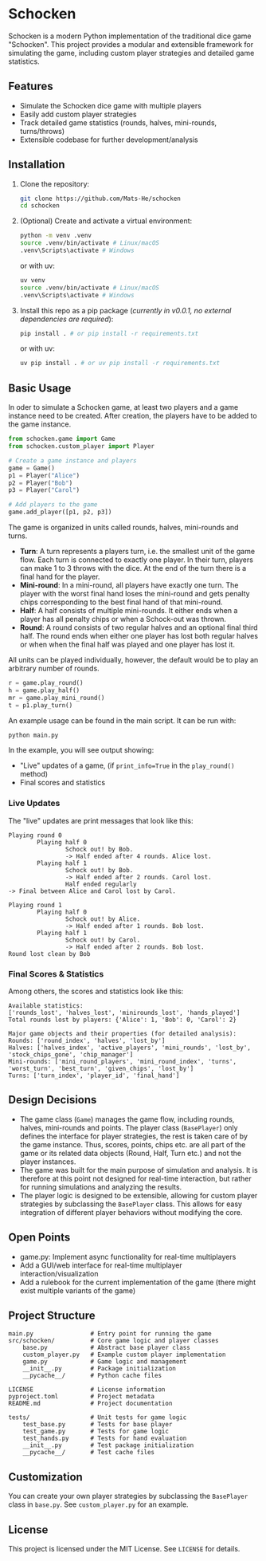 # Schocken

Schocken is a modern Python implementation of the traditional dice game "Schocken". This project provides a modular and extensible framework for simulating the game, including custom player strategies and detailed game statistics.

## Features
- Simulate the Schocken dice game with multiple players
- Easily add custom player strategies
- Track detailed game statistics (rounds, halves, mini-rounds, turns/throws)
- Extensible codebase for further development/analysis

## Installation
1. Clone the repository:
   ```bash
   git clone https://github.com/Mats-He/schocken
   cd schocken
   ```
2. (Optional) Create and activate a virtual environment:
   ```bash
   python -m venv .venv
   source .venv/bin/activate # Linux/macOS
   .venv\Scripts\activate # Windows
   ```
   or with uv:
   ```bash
   uv venv
   source .venv/bin/activate # Linux/macOS
   .venv\Scripts\activate # Windows
    ```

3. Install this repo as a pip package (*currently in v0.0.1, no external dependencies are required*):
   ```bash
   pip install . # or pip install -r requirements.txt
   ```
   or with uv:
   ```bash
   uv pip install . # or uv pip install -r requirements.txt
    ```

## Basic Usage
In oder to simulate a Schocken game, at least two players and a game instance need to be created.
After creation, the players have to be added to the game instance.
```python
from schocken.game import Game
from schocken.custom_player import Player

# Create a game instance and players
game = Game()
p1 = Player("Alice")
p2 = Player("Bob")
p3 = Player("Carol")

# Add players to the game
game.add_player([p1, p2, p3])
```
The game is organized in units called rounds, halves, mini-rounds and turns.
- **Turn**: A turn represents a players turn, i.e. the smallest unit of the game flow. Each turn is connected to exactly one player. In their turn, players can make 1 to 3 throws with the dice. At the end of the turn there is a final hand for the player.
- **Mini-round**: In a mini-round, all players have exactly one turn. The player with the worst final hand loses the mini-round and gets penalty chips corresponding to the best final hand of that mini-round.
- **Half**: A half consists of multiple mini-rounds. It either ends when a player has all penalty chips or when a Schock-out was thrown.
- **Round**: A round consists of two regular halves and an optional final third half. The round ends when either one player has lost both regular halves or when when the final half was played and one player has lost it.

All units can be played individually, however, the default would be to play an arbitrary number of rounds.
```python
r = game.play_round()
h = game.play_half()
mr = game.play_mini_round()
t = p1.play_turn()
```

An example usage can be found in the main script. It can be run with:
```bash
python main.py
```

In the example, you will see output showing:
- "Live" updates of a game, (if `print_info=True` in the `play_round()` method)
- Final scores and statistics

### Live Updates
The "live" updates are print messages that look like this:
```
Playing round 0
        Playing half 0
                Schock out! by Bob.
                -> Half ended after 4 rounds. Alice lost.
        Playing half 1
                Schock out! by Bob.
                -> Half ended after 2 rounds. Carol lost.
                Half ended regularly
-> Final between Alice and Carol lost by Carol.

Playing round 1
        Playing half 0
                Schock out! by Alice.
                -> Half ended after 1 rounds. Bob lost.
        Playing half 1
                Schock out! by Carol.
                -> Half ended after 2 rounds. Bob lost.
Round lost clean by Bob
```
### Final Scores & Statistics
Among others, the scores and statistics look like this:
```
Available statistics:
['rounds_lost', 'halves_lost', 'minirounds_lost', 'hands_played']
Total rounds lost by players: {'Alice': 1, 'Bob': 0, 'Carol': 2}

Major game objects and their properties (for detailed analysis):
Rounds: ['round_index', 'halves', 'lost_by']
Halves: ['halves_index', 'active_players', 'mini_rounds', 'lost_by', 'stock_chips_gone', 'chip_manager']
Mini-rounds: ['mini_round_players', 'mini_round_index', 'turns', 'worst_turn', 'best_turn', 'given_chips', 'lost_by']
Turns: ['turn_index', 'player_id', 'final_hand']
```

## Design Decisions
- The game class (`Game`) manages the game flow, including rounds, halves, mini-rounds and points. The player class (`BasePlayer`) only defines the interface for player strategies, the rest is taken care of by the game instance. Thus, scores, points, chips etc. are all part of the game or its related data objects (Round, Half, Turn etc.) and not the player instances.
- The game was built for the main purpose of simulation and analysis. It is therefore at this point not designed for real-time interaction, but rather for running simulations and analyzing the results.
- The player logic is designed to be extensible, allowing for custom player strategies by subclassing the `BasePlayer` class. This allows for easy integration of different player behaviors without modifying the core. 

## Open Points
- game.py: Implement async functionality for real-time multiplayers
- Add a GUI/web interface for real-time multiplayer interaction/visualization
- Add a rulebook for the current implementation of the game (there might exist multiple variants of the game)

## Project Structure
```
main.py                # Entry point for running the game
src/schocken/          # Core game logic and player classes
    base.py            # Abstract base player class
    custom_player.py   # Example custom player implementation
    game.py            # Game logic and management
    __init__.py        # Package initialization
    __pycache__/       # Python cache files

LICENSE                # License information
pyproject.toml         # Project metadata
README.md              # Project documentation

tests/                 # Unit tests for game logic
    test_base.py       # Tests for base player
    test_game.py       # Tests for game logic
    test_hands.py      # Tests for hand evaluation
    __init__.py        # Test package initialization
    __pycache__/       # Test cache files
```

## Customization
You can create your own player strategies by subclassing the `BasePlayer` class in `base.py`. See `custom_player.py` for an example.

## License
This project is licensed under the MIT License. See `LICENSE` for details.
